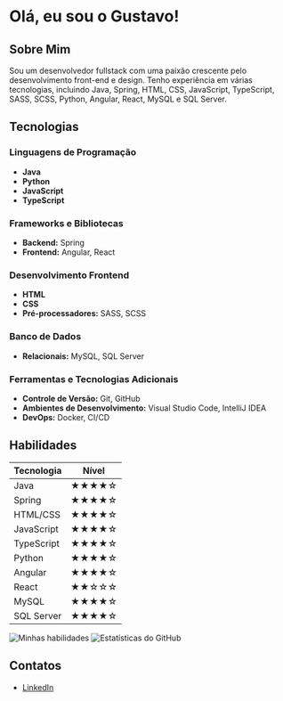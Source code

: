 # Olá, eu sou o Gustavo!

## Sobre Mim
Sou um desenvolvedor fullstack com uma paixão crescente pelo desenvolvimento front-end e design. Tenho experiência em várias tecnologias, incluindo Java, Spring, HTML, CSS, JavaScript, TypeScript, SASS, SCSS, Python, Angular, React, MySQL e SQL Server.

## Tecnologias

### Linguagens de Programação
- **Java**
- **Python**
- **JavaScript**
- **TypeScript**

### Frameworks e Bibliotecas
- **Backend:** Spring
- **Frontend:** Angular, React

### Desenvolvimento Frontend
- **HTML**
- **CSS**
- **Pré-processadores:** SASS, SCSS

### Banco de Dados
- **Relacionais:** MySQL, SQL Server

### Ferramentas e Tecnologias Adicionais
- **Controle de Versão:** Git, GitHub
- **Ambientes de Desenvolvimento:** Visual Studio Code, IntelliJ IDEA
- **DevOps:** Docker, CI/CD


## Habilidades
| Tecnologia      | Nível      |
|------------------|------------|
| Java             | ★★★★☆      |
| Spring           | ★★★★☆      |
| HTML/CSS         | ★★★★☆      |
| JavaScript       | ★★★★☆      |
| TypeScript       | ★★★★☆      |
| Python           | ★★★★☆      |
| Angular          | ★★★★☆      |
| React            | ★★☆☆☆      |
| MySQL            | ★★★★☆      |
| SQL Server       | ★★★★☆      |

![Minhas habilidades](https://github-readme-stats.vercel.app/api/top-langs/?username=seu-usuario&layout=compact&theme=dark)
![Estatísticas do GitHub](https://github-readme-stats.vercel.app/api?username=seu-usuario&show_icons=true&theme=dark)

## Contatos
- [LinkedIn](https://www.linkedin.com/in/gustavo-guedes-34329b244/)
